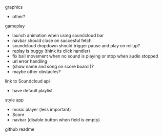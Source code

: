 graphics
  - other?

gameplay
  - launch animation when using soundcloud bar
  - navbar should close on succesful fetch
  - soundcloud dropdown should trigger pause and play on rollup?
  - replay is buggy (think its click handler)
  - fix ball movement when no sound is playing or stop when audio stopped
  - url error handling
  - (show name and song on score board )?
  - maybe other obstacles?

link to Soundcloud api
  - have default playlist

style app
  - music player (less important)
  - Score
  - navbar (disable button when field is empty)

github readme
